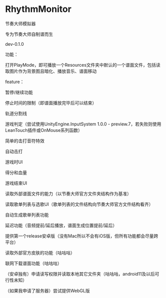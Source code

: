 # RhythmMonitor
 节奏大师模拟器

 专为节奏大师自制谱而生

dev-0.1.0

功能：

打开PlayMode，即可播放一个Resources文件夹中默认的一个谱面文件，包括读取图片作为背景图且暗化、播放音乐、谱面移动

feature：

暂停/继续功能

停止时间的限制（即谱面播放完毕后可以结束）

轨道分割线

游戏判定（尝试使用UnityEngine.InputSystem 1.0.0 - preview.7，若失败则使用LeanTouch插件或OnMouse系列函数）

简单的击打音符特效

自动击打

游戏时UI

得分和血量

游戏结束UI

读取外部谱面文件的能力（以节奏大师官方文件夹结构作为基准）

读取歌单列表与选歌UI（歌单列表的文件结构向节奏大师官方文件结构看齐）

自动生成歌单列表功能

延迟功能（音频提前/延后播放，谱面生成位置提前/延后）

提供第一个release安卓版（没有Mac所以不会有iOS版，但所有功能都会尽量跨平台）

读取外部官方皮肤的功能（咕咕咕）

联网下载谱面功能（咕咕咕）

（安卓独有）申请读写权限并读取本地其它文件夹（咕咕咕，android11及以后可行性未知）

（如果我申请了服务器）尝试提供WebGL版